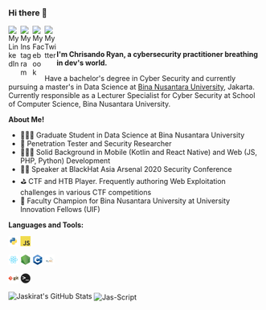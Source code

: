<h3 title="hehehe"> Hi there 👋</h3>

<a href="https://www.linkedin.com/in/chrisandoryan">
  <img align="left" alt="My LinkedIn" width="24px" src="https://cdn.jsdelivr.net/npm/simple-icons@v3/icons/linkedin.svg" />
</a>
<a href="https://www.instagram.com/chrisandoryan/">
  <img align="left" alt="My Instagram" width="24px" src="https://cdn.jsdelivr.net/npm/simple-icons@v3/icons/instagram.svg" />
</a>
<a href="https://www.facebook.com/profile.php?id=100009175092863">
  <img align="left" alt="My Facebook" width="24px" src="https://cdn.jsdelivr.net/npm/simple-icons@v3/icons/facebook.svg" />
</a>
<a href="https://twitter.com/chrisandoryan">
  <img align="left" alt="My Twitter" width="24px" src="https://cdn.jsdelivr.net/npm/simple-icons@3.13.0/icons/twitter.svg" />
</a>




<br />
<br />

**I'm Chrisando Ryan, a cybersecurity practitioner breathing in dev's world.**

Have a bachelor's degree in Cyber Security and currently pursuing a master's in Data Science at [Bina Nusantara University](http://binus.ac.id/), Jakarta. Currently responsible as a Lecturer Specialist for Cyber Security at School of Computer Science, Bina Nusantara University.

**About Me!**

- 👨🏽‍💻 Graduate Student in Data Science at Bina Nusantara University
- 🧐 Penetration Tester and Security Researcher
- 🧑🏻‍💻 Solid Background in Mobile (Kotlin and React Native) and Web (JS, PHP, Python) Development
- 🐱‍💻 Speaker at BlackHat Asia Arsenal 2020 Security Conference
- ⛳ CTF and HTB Player. Frequently authoring Web Exploitation challenges in various CTF competitions
- 🔭 Faculty Champion for Bina Nusantara University at University Innovation Fellows (UIF)



**Languages and Tools:**  


<code><img height="20" src="https://raw.githubusercontent.com/github/explore/80688e429a7d4ef2fca1e82350fe8e3517d3494d/topics/python/python.png"></code>
<code><img height="20" src="https://raw.githubusercontent.com/github/explore/80688e429a7d4ef2fca1e82350fe8e3517d3494d/topics/javascript/javascript.png"></code>

<code><img height="20" src="https://raw.githubusercontent.com/github/explore/80688e429a7d4ef2fca1e82350fe8e3517d3494d/topics/react/react.png"></code>
<code><img height="20" src="https://raw.githubusercontent.com/github/explore/80688e429a7d4ef2fca1e82350fe8e3517d3494d/topics/nodejs/nodejs.png"></code>
<code><img height="20" src="https://raw.githubusercontent.com/github/explore/80688e429a7d4ef2fca1e82350fe8e3517d3494d/topics/cpp/cpp.png"></code>
<code><img height="20" src="https://raw.githubusercontent.com/github/explore/80688e429a7d4ef2fca1e82350fe8e3517d3494d/topics/mysql/mysql.png"></code>

<code><img height="20" src="https://raw.githubusercontent.com/github/explore/80688e429a7d4ef2fca1e82350fe8e3517d3494d/topics/git/git.png"></code>
<code><img height="20" src="https://raw.githubusercontent.com/github/explore/80688e429a7d4ef2fca1e82350fe8e3517d3494d/topics/terminal/terminal.png"></code>

<img src="https://github-readme-stats.vercel.app/api?username=chrisandoryan&show_icons=true&hide_border=true&count_private=true&theme=shades-of-purple&icon_color=fad000" alt="Jaskirat's GitHub Stats">
<img align="center" width=500 src="https://github-readme-stats.vercel.app/api/top-langs/?username=chrisandoryan&count_private=true&layout=compact&theme=dark" alt="Jas-Script" />

